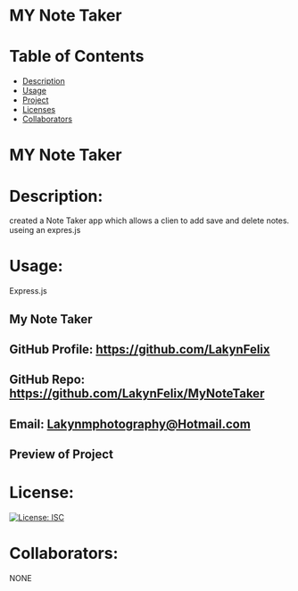 # MY Note Taker
# Table of Contents
* [Description](#descriptionofproject)
* [Usage](#languages)
* [Project](#nameofproject)
* [Licenses](#licenses)
* [Collaborators](#collaborators)


# MY Note Taker


# Description:
created a Note Taker app which allows a clien to add save and delete notes.
useing an expres.js

# Usage:
  Express.js


##  My Note Taker
## GitHub Profile: https://github.com/LakynFelix
## GitHub Repo: https://github.com/LakynFelix/MyNoteTaker
## Email: Lakynmphotography@Hotmail.com

## Preview of Project


# License:
[![License: ISC](https://img.shields.io/badge/License-ISC-blue.svg)](https://opensource.org/licenses/ISC)

 # Collaborators:
 NONE
